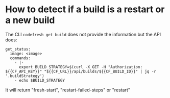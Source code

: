 # How to detect if a build is a restart or a new build

The CLI ```codefresh get build``` does not provide the information but the API does:

```
get_status:
  image: <image>
  commands:
    - |-
      export BUILD_STRATEGY=$(curl -X GET -H "Authorization: ${{CF_API_KEY}}" "${{CF_URL}}/api/builds/${{CF_BUILD_ID}}" | jq -r '.buildStrategy')
    - echo $BUILD_STRATEGY  
```
It will return "fresh-start", "restart-failed-steps" or "restart"
